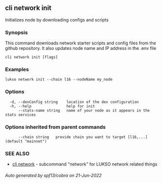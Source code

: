 ## cli network init

Initializes node by downloading configs and scripts

### Synopsis

This command downloads network starter scripts and config files
from the github repository. It also updates node name and IP address in the .env file

```
cli network init [flags]
```

### Examples

```
lukso network init --chain l16 --nodeName my_node
```

### Options

```
  -d, --devConfig string    location of the dev configuration
  -h, --help                help for init
      --stats-name string   name of your node as it appears in the stats services
```

### Options inherited from parent commands

```
      --chain string   provide chain you want to target [l16,...] (default "mainnet")
```

### SEE ALSO

* [cli network](cli_network.md)	 - subcommand "network" for LUKSO network related things

###### Auto generated by spf13/cobra on 21-Jun-2022
